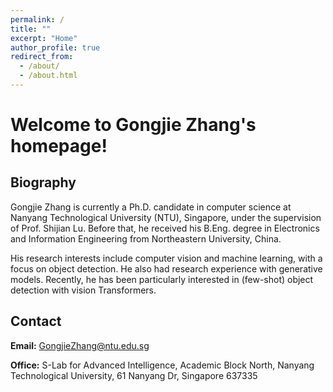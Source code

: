 ```yaml
---
permalink: /
title: ""
excerpt: "Home"
author_profile: true
redirect_from: 
  - /about/
  - /about.html
---
```


Welcome to Gongjie Zhang's homepage!
======

Biography
------
Gongjie Zhang is currently a Ph.D. candidate in computer science at Nanyang Technological University (NTU), Singapore, under the supervision of Prof. Shijian Lu. Before that, he received his B.Eng. degree in Electronics and Information Engineering from Northeastern University, China.

His research interests include computer vision and machine learning, with a focus on object detection. He also had research experience with generative models. Recently, he has been particularly interested in (few-shot) object detection with vision Transformers.


Contact
------
**Email:** GongjieZhang@ntu.edu.sg

**Office:** S-Lab for Advanced Intelligence, Academic Block North, Nanyang Technological University, 61 Nanyang Dr, Singapore 637335
